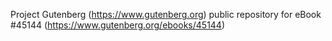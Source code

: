 Project Gutenberg (https://www.gutenberg.org) public repository for eBook #45144 (https://www.gutenberg.org/ebooks/45144)
